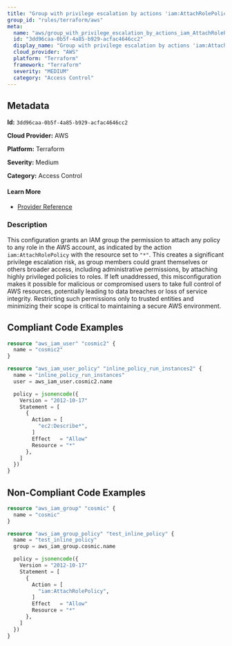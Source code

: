 ```yaml
---
title: "Group with privilege escalation by actions 'iam:AttachRolePolicy'"
group_id: "rules/terraform/aws"
meta:
  name: "aws/group_with_privilege_escalation_by_actions_iam_AttachRolePolicy"
  id: "3dd96caa-0b5f-4a85-b929-acfac4646cc2"
  display_name: "Group with privilege escalation by actions 'iam:AttachRolePolicy'"
  cloud_provider: "AWS"
  platform: "Terraform"
  framework: "Terraform"
  severity: "MEDIUM"
  category: "Access Control"
---
```

## Metadata

**Id:** `3dd96caa-0b5f-4a85-b929-acfac4646cc2`

**Cloud Provider:** AWS

**Platform:** Terraform

**Severity:** Medium

**Category:** Access Control

#### Learn More

 - [Provider Reference](https://registry.terraform.io/providers/hashicorp/aws/latest/docs/resources/iam_group_policy#policy)

### Description

 This configuration grants an IAM group the permission to attach any policy to any role in the AWS account, as indicated by the action `iam:AttachRolePolicy` with the resource set to `"*"`. This creates a significant privilege escalation risk, as group members could grant themselves or others broader access, including administrative permissions, by attaching highly privileged policies to roles. If left unaddressed, this misconfiguration makes it possible for malicious or compromised users to take full control of AWS resources, potentially leading to data breaches or loss of service integrity. Restricting such permissions only to trusted entities and minimizing their scope is critical to maintaining a secure AWS environment.


## Compliant Code Examples
```terraform
resource "aws_iam_user" "cosmic2" {
  name = "cosmic2"
}

resource "aws_iam_user_policy" "inline_policy_run_instances2" {
  name = "inline_policy_run_instances"
  user = aws_iam_user.cosmic2.name

  policy = jsonencode({
    Version = "2012-10-17"
    Statement = [
      {
        Action = [
          "ec2:Describe*",
        ]
        Effect   = "Allow"
        Resource = "*"
      },
    ]
  })
}

```
## Non-Compliant Code Examples
```terraform
resource "aws_iam_group" "cosmic" {
  name = "cosmic"
}

resource "aws_iam_group_policy" "test_inline_policy" {
  name = "test_inline_policy"
  group = aws_iam_group.cosmic.name

  policy = jsonencode({
    Version = "2012-10-17"
    Statement = [
      {
        Action = [
          "iam:AttachRolePolicy",
        ]
        Effect   = "Allow"
        Resource = "*"
      },
    ]
  })
}


```